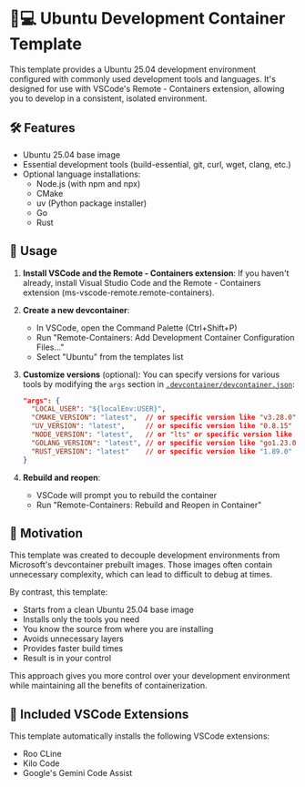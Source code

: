 # 🐧💻 Ubuntu Development Container Template

This template provides a Ubuntu 25.04 development environment configured with commonly used development tools and languages. It's designed for use with VSCode's Remote - Containers extension, allowing you to develop in a consistent, isolated environment.

## 🛠️ Features

- Ubuntu 25.04 base image
- Essential development tools (build-essential, git, curl, wget, clang, etc.)
- Optional language installations:
  - Node.js (with npm and npx)
  - CMake
  - uv (Python package installer)
  - Go
  - Rust

## 📖 Usage

1. **Install VSCode and the Remote - Containers extension**: If you haven't already, install Visual Studio Code and the Remote - Containers extension (ms-vscode-remote.remote-containers).

2. **Create a new devcontainer**:
   - In VSCode, open the Command Palette (Ctrl+Shift+P)
   - Run "Remote-Containers: Add Development Container Configuration Files..."
   - Select "Ubuntu" from the templates list

3. **Customize versions** (optional): 
   You can specify versions for various tools by modifying the `args` section in [`.devcontainer/devcontainer.json`](.devcontainer/devcontainer.json):
   ```json
   "args": {
     "LOCAL_USER": "${localEnv:USER}",
     "CMAKE_VERSION": "latest",  // or specific version like "v3.28.0"
     "UV_VERSION": "latest",     // or specific version like "0.8.15"
     "NODE_VERSION": "latest",   // or "lts" or specific version like "v20.14.0"
     "GOLANG_VERSION": "latest", // or specific version like "go1.23.0"
     "RUST_VERSION": "latest"    // or specific version like "1.89.0"
   }
   ```

4. **Rebuild and reopen**:
   - VSCode will prompt you to rebuild the container
   - Run "Remote-Containers: Rebuild and Reopen in Container"

## 🚀 Motivation

This template was created to decouple development environments from Microsoft's devcontainer prebuilt images. Those images often contain unnecessary complexity, which can lead to difficult to debug at times.

By contrast, this template:
- Starts from a clean Ubuntu 25.04 base image
- Installs only the tools you need
- You know the source from where you are installing
- Avoids unnecessary layers
- Provides faster build times
- Result is in your control

This approach gives you more control over your development environment while maintaining all the benefits of containerization.

## 🧩 Included VSCode Extensions

This template automatically installs the following VSCode extensions:
- Roo CLine
- Kilo Code
- Google's Gemini Code Assist
